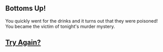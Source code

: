 ## Bottoms Up!

You quickly went for the drinks and it turns out that they were poisoned! You became the victim of tonight's murder mystery.

## [Try Again?](../README.md)

